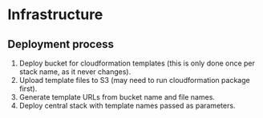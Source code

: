 # Infrastructure

## Deployment process

1. Deploy bucket for cloudformation templates (this is only done once per stack name, as it never changes).
2. Upload template files to S3 (may need to run cloudformation package first).
3. Generate template URLs from bucket name and file names.
4. Deploy central stack with template names passed as parameters.

